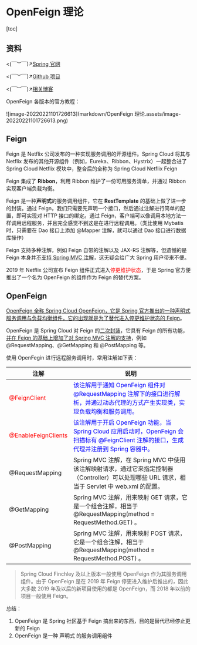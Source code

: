 # OpenFeign 理论

[toc]

## 资料

<(￣︶￣)↗[Spring 官网](https://spring.io/projects/spring-cloud-openfeign)

<(￣︶￣)↗[Github 项目](https://github.com/OpenFeign/feign)

<(￣︶￣)↗[相关博客](http://c.biancheng.net/springcloud/open-feign.html)

OpenFeign 各版本的官方教程：

![image-20220221101726613](markdown/OpenFeign 理论.assets/image-20220221101726613.png)

## Feign

Feign 是 Netflix 公司发布的一种实现服务调用的开源组件。Spring Cloud 将其与 Netflix 发布的其他开源组件（例如，Eureka、Ribbon、Hystrix）一起整合进了 Spring Cloud Netflix 模块中，整合后的全称为 Spring Cloud Netflix Feign

Feign 集成了 **Ribbon**，利用 Ribbon 维护了一份可用服务清单，并通过 Ribbon 实现客户端负载均衡。

Feign 是一种**声明式**的服务调用组件，它在 **RestTemplate** 的基础上做了进一步的封装。通过 Feign，我们只需要先声明一个接口，然后通过注解进行简单的配置，即可实现对 HTTP 接口的绑定。通过 Feign，客户端可以像调用本地方法一样调用远程服务，并且完全感觉不到这是在进行远程调用。（类比使用 Mybatis 时，只需要在 Dao 接口上添加 @Mapper 注解，就可以通过 Dao 接口进行数据库操作）

Feign 支持多种注解，例如 Feign 自带的注解以及 JAX-RS 注解等，但遗憾的是 Feign 本身并<u>不支持 Spring MVC 注解</u>，这无疑会给广大 Spring 用户带来不便。

2019 年 Netflix 公司宣布 Feign 组件正式进入<font color = red>停更维护状态</font>，于是 Spring 官方便推出了一个名为 OpenFeign 的组件作为 Feign 的替代方案。

## OpenFeign

<u>OpenFeign 全称 Spring Cloud OpenFeign，它是 Spring 官方推出的一种声明式服务调用与负载均衡组件，它的出现就是为了替代进入停更维护状态的 Feign</u>。

OpenFeign 是 Spring Cloud 对 Feign 的<u>二次封装</u>，它具有 Feign 的所有功能，<u>并在 Feign 的基础上增加了对 Spring MVC 注解的支持</u>，例如 @RequestMapping、@GetMapping 和 @PostMapping 等。

使用 OpenFegin 进行远程服务调用时，常用注解如下表：

| 注解                                         | 说明                                                         |
| -------------------------------------------- | ------------------------------------------------------------ |
| <font color = red>@FeignClient</font>        | <font color = blue>该注解用于通知 OpenFeign 组件对 @RequestMapping 注解下的接口进行解析，并通过动态代理的方式产生实现类，实现负载均衡和服务调用。</font> |
| <font color = red>@EnableFeignClients</font> | <font color = blue>该注解用于开启 OpenFeign 功能，当 Spring Cloud 应用启动时，OpenFeign 会扫描标有 @FeignClient 注解的接口，生成代理并注册到 Spring 容器中。</font> |
| @RequestMapping                              | Spring MVC 注解，在 Spring MVC 中使用该注解映射请求，通过它来指定控制器（Controller）可以处理哪些 URL 请求，相当于 Servlet 中 web.xml 的配置。 |
| @GetMapping                                  | Spring MVC 注解，用来映射 GET 请求，它是一个组合注解，相当于 @RequestMapping(method = RequestMethod.GET) 。 |
| @PostMapping                                 | Spring MVC 注解，用来映射 POST 请求，它是一个组合注解，相当于 @RequestMapping(method = RequestMethod.POST) 。 |

>   Spring Cloud Finchley 及以上版本一般使用 OpenFeign 作为其服务调用组件。由于 OpenFeign 是在 2019 年 Feign 停更进入维护后推出的，因此大多数 2019 年及以后的新项目使用的都是 OpenFeign，而 2018 年以前的项目一般使用 Feign。



总结：

1.   OpenFeign 是 Spring 社区基于 Feign 搞出来的东西，目的是替代已经停止更新的 Feign
2.   OpenFeign 是一种  声明式  的服务调用组件
